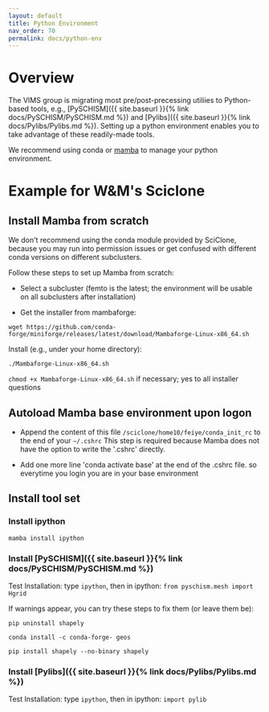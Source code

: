 ```yaml
---
layout: default
title: Python Environment
nav_order: 70
permalink: docs/python-env
---
```


# Overview
The VIMS group is migrating most pre/post-precessing utiliies to Python-based tools,
e.g., [PySCHISM]({{ site.baseurl }}{% link docs/PySCHISM/PySCHISM.md %}) and [Pylibs]({{ site.baseurl }}{% link docs/Pylibs/Pylibs.md %}).
Setting up a python environment enables you to take advantage of these readily-made tools.

We recommend using conda or [mamba](https://github.com/mamba-org/mamba) to manage your python environment.

# Example for W&M's Sciclone
## Install Mamba from scratch
We don't recommend using the conda module provided by SciClone, because you may run into permission issues or get confused with different conda versions on different subclusters.

Follow these steps to set up Mamba from scratch:
- Select a subcluster (femto is the latest; the environment will be usable on all subclusters after installation)

- Get the installer from mambaforge:

`wget https://github.com/conda-forge/miniforge/releases/latest/download/Mambaforge-Linux-x86_64.sh`

Install (e.g., under your home directory):

`./Mambaforge-Linux-x86_64.sh`

`chmod +x Mambaforge-Linux-x86_64.sh` if necessary; yes to all installer questions



## Autoload Mamba base environment upon logon

- Append the content of this file `/sciclone/home10/feiye/conda_init_rc` to the end of your `~/.cshrc`
This step is required because Mamba does not have the option to write the '.cshrc' directly.

- Add one more line 'conda activate base' at the end of the .cshrc file.
so everytime you login you are in your base environment 



## Install tool set

### Install ipython

`mamba install ipython`


### Install [PySCHISM]({{ site.baseurl }}{% link docs/PySCHISM/PySCHISM.md %}) 

Test Installation: type `ipython`, then in ipython: `from pyschism.mesh import Hgrid`

If warnings appear, you can try these steps to fix them (or leave them be): 

`pip uninstall shapely`

`conda install -c conda-forge- geos`

`pip install shapely --no-binary shapely`


### Install [Pylibs]({{ site.baseurl }}{% link docs/Pylibs/Pylibs.md %}) 

Test Installation: type `ipython`, then in ipython: `import pylib`
